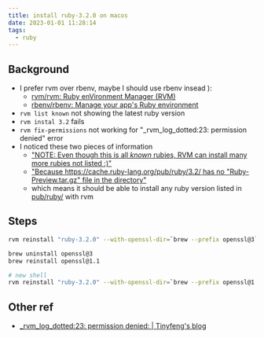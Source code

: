 ```yaml
---
title: install ruby-3.2.0 on macos
date: 2023-01-01 11:28:14
tags:
  - ruby
---
```


## Background

+ I prefer rvm over rbenv, maybe I should use rbenv insead ):
    + [rvm/rvm: Ruby enVironment Manager (RVM)](https://github.com/rvm/rvm)
    + [rbenv/rbenv: Manage your app's Ruby environment](https://github.com/rbenv/rbenv)
+ `rvm list known` not showing the latest ruby version
+ `rvm instal 3.2` fails
+ `rvm fix-permissions` not working for "\_rvm_log_dotted:23: permission denied" error
+ I noticed these two pieces of information
    + ["NOTE: Even though this is all *known* rubies, RVM can install many more rubies not listed :)"](https://rvm_io.global.ssl.fastly.net/rubies/list)
    + ["Because https://cache.ruby-lang.org/pub/ruby/3.2/ has no "Ruby-Preview.tar.gz" file in the directory"](https://github.com/rvm/rvm/issues/5224#issuecomment-1272294133)
    + which means it should be able to install any ruby version listed in [pub/ruby/](https://cache.ruby-lang.org/pub/ruby/) with rvm

## Steps

```bash
rvm reinstall "ruby-3.2.0" --with-openssl-dir=`brew --prefix openssl@3` # not ok, [ruby don't support openssl 3 yet.](https://github.com/ruby/openssl/issues/369)

brew uninstall openssl@3
brew reinstall openssl@1.1

# new shell
rvm reinstall "ruby-3.2.0" --with-openssl-dir=`brew --prefix openssl@1.1` --disable-binary # ok
```

## Other ref

+ [_rvm_log_dotted:23: permission denied: | Tinyfeng's blog](http://blog.tinyfeng.com/blogs/65)
